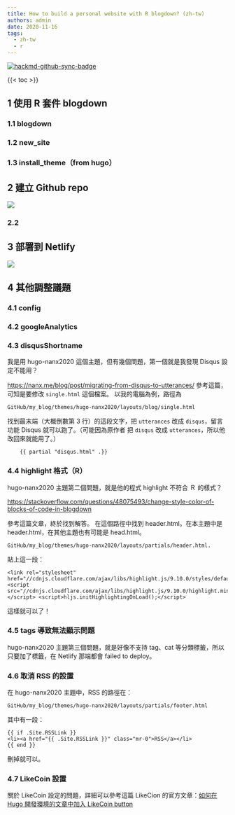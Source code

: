 ```yaml
---
title: How to build a personal website with R blogdown? (zh-tw)
authors: admin
date: 2020-11-16
tags:
  - zh-tw
  - r
---
```


[![hackmd-github-sync-badge](https://hackmd.io/WTHz1t8KRwuV0j7ldbEUhA/badge)](https://hackmd.io/WTHz1t8KRwuV0j7ldbEUhA)

{{< toc >}}

## 1 使用 R 套件 blogdown

### 1.1 blogdown

### 1.2 new_site

### 1.3 install_theme（from hugo）

## 2 建立 Github repo

![](https://i.imgur.com/Xhpb4ST.png)

### 2.2

## 3 部署到 Netlify

![](https://i.imgur.com/exndP4Z.png)

## 4 其他調整議題

### 4.1 config

### 4.2 googleAnalytics

### 4.3 disqusShortname

我是用 hugo-nanx2020 這個主題，但有幾個問題，第一個就是我發現 Disqus 設定不能用？

https://nanx.me/blog/post/migrating-from-disqus-to-utterances/
參考這篇，可知是要修改 `single.html` 這個檔案。
以我的電腦為例，路徑為 

```
GitHub/my_blog/themes/hugo-nanx2020/layouts/blog/single.html
```

找到最末端（大概倒數第 3 行）的這段文字，把 `utterances` 改成 `disqus`，留言功能 Disqus 就可以跑了。（可能因為原作者 把 `disqus` 改成 `utterances`，所以他改回來就能用了。）

```
    {{ partial "disqus.html" .}}
```

### 4.4 highlight 格式（R）

hugo-nanx2020 主題第二個問題，就是他的程式 highlight 不符合 Ｒ 的樣式？

https://stackoverflow.com/questions/48075493/change-style-color-of-blocks-of-code-in-blogdown

參考這篇文章，終於找到解答。
在這個路徑中找到 header.html。在本主題中是 header.html，在其他主題也有可能是 head.html。

```
GitHub/my_blog/themes/hugo-nanx2020/layouts/partials/header.html.
```

貼上這一段：

```
<link rel="stylesheet" href="//cdnjs.cloudflare.com/ajax/libs/highlight.js/9.10.0/styles/default.min.css"> <script src="//cdnjs.cloudflare.com/ajax/libs/highlight.js/9.10.0/highlight.min.js"></script> <script>hljs.initHighlightingOnLoad();</script>
```

這樣就可以了！

### 4.5 tags 導致無法顯示問題

hugo-nanx2020 主題第三個問題，就是好像不支持 tag、cat 等分類標籤，所以只要加了標籤，在 Netlify 那端都會 failed to deploy。

### 4.6 取消 RSS 的設置

在 hugo-nanx2020 主題中，RSS 的路徑在：

```
GitHub/my_blog/themes/hugo-nanx2020/layouts/partials/footer.html
```

其中有一段：

```
{{ if .Site.RSSLink }}
<li><a href="{{ .Site.RSSLink }}" class="mr-0">RSS</a></li>
{{ end }}
```

刪掉就可以。

### 4.7 LikeCoin 設置

關於 LikeCoin 設定的問題，詳細可以參考這篇 LikeCion 的官方文章：[如何在 Hugo 開發環境的文章中加入 LikeCoin button](https://docs.like.co/v/zh/user-guide/creator/self-host/hugo)
